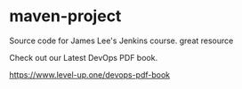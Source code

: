 # maven-project
Source code for James Lee's Jenkins course.
great resource

Check out our Latest DevOps PDF book.

https://www.level-up.one/devops-pdf-book
